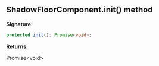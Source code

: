 
## ShadowFloorComponent.init() method

**Signature:**

```typescript
protected init(): Promise<void>;
```
**Returns:**

Promise&lt;void&gt;

